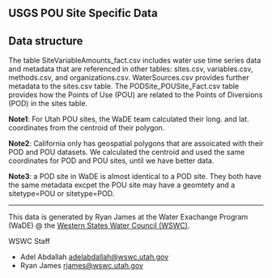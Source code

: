 ## USGS POU Site Specific Data

## Data structure

The table SiteVariableAmounts_fact.csv includes water use time series data and metadata that are referenced in other tables: sites.csv, variables.csv, methods.csv, and organizations.csv. WaterSources.csv provides further metadata to the sites.csv table. The PODSite_POUSite_Fact.csv table provides how the Points of Use (POU) are related to the Points of Diversions (POD) in the sites table.

**Note1**: For Utah POU sites, the WaDE team calculated their long. and lat. coordinates from the centroid of their polygon. 

**Note2**: California only has geospatial polygons that are assoicated with their POD and POU datasets. We calculated the centroid and used the same coordinates for POD and POU sites, until we have better data.

**Note3**: a POD site in WaDE is almost identical to a POD site. They both have the same metadata excpet the POU site may have a geomtety and a sitetype=POU or sitetype=POD. 

***
This data is generated by Ryan James at the Water Exachange Program (WaDE) @ the [Western States Water Council (WSWC)](http://westernstateswater.org/wade).

WSWC Staff
- Adel Abdallah <adelabdallah@wswc.utah.gov>
- Ryan James <rjames@wswc.utah.gov>
